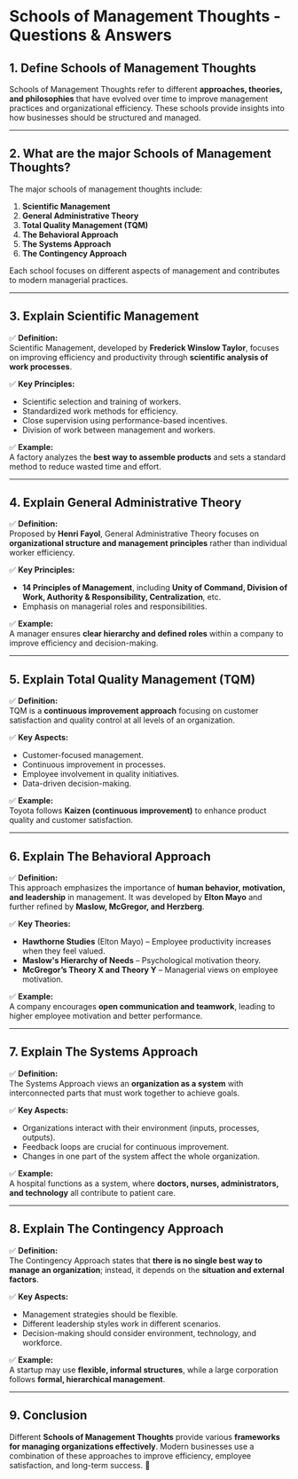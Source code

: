 # Schools of Management Thoughts - Questions & Answers

## **1. Define Schools of Management Thoughts**  
Schools of Management Thoughts refer to different **approaches, theories, and philosophies** that have evolved over time to improve management practices and organizational efficiency. These schools provide insights into how businesses should be structured and managed.

---

## **2. What are the major Schools of Management Thoughts?**  
The major schools of management thoughts include:

1. **Scientific Management**
2. **General Administrative Theory**
3. **Total Quality Management (TQM)**
4. **The Behavioral Approach**
5. **The Systems Approach**
6. **The Contingency Approach**

Each school focuses on different aspects of management and contributes to modern managerial practices.

---

## **3. Explain Scientific Management**  
✅ **Definition:**  
Scientific Management, developed by **Frederick Winslow Taylor**, focuses on improving efficiency and productivity through **scientific analysis of work processes**.

✅ **Key Principles:**  
- Scientific selection and training of workers.
- Standardized work methods for efficiency.
- Close supervision using performance-based incentives.
- Division of work between management and workers.

✅ **Example:**  
A factory analyzes the **best way to assemble products** and sets a standard method to reduce wasted time and effort.

---

## **4. Explain General Administrative Theory**  
✅ **Definition:**  
Proposed by **Henri Fayol**, General Administrative Theory focuses on **organizational structure and management principles** rather than individual worker efficiency.

✅ **Key Principles:**  
- **14 Principles of Management**, including **Unity of Command, Division of Work, Authority & Responsibility, Centralization**, etc.
- Emphasis on managerial roles and responsibilities.

✅ **Example:**  
A manager ensures **clear hierarchy and defined roles** within a company to improve efficiency and decision-making.

---

## **5. Explain Total Quality Management (TQM)**  
✅ **Definition:**  
TQM is a **continuous improvement approach** focusing on customer satisfaction and quality control at all levels of an organization.

✅ **Key Aspects:**  
- Customer-focused management.
- Continuous improvement in processes.
- Employee involvement in quality initiatives.
- Data-driven decision-making.

✅ **Example:**  
Toyota follows **Kaizen (continuous improvement)** to enhance product quality and customer satisfaction.

---

## **6. Explain The Behavioral Approach**  
✅ **Definition:**  
This approach emphasizes the importance of **human behavior, motivation, and leadership** in management. It was developed by **Elton Mayo** and further refined by **Maslow, McGregor, and Herzberg**.

✅ **Key Theories:**  
- **Hawthorne Studies** (Elton Mayo) – Employee productivity increases when they feel valued.
- **Maslow's Hierarchy of Needs** – Psychological motivation theory.
- **McGregor’s Theory X and Theory Y** – Managerial views on employee motivation.

✅ **Example:**  
A company encourages **open communication and teamwork**, leading to higher employee motivation and better performance.

---

## **7. Explain The Systems Approach**  
✅ **Definition:**  
The Systems Approach views an **organization as a system** with interconnected parts that must work together to achieve goals.

✅ **Key Aspects:**  
- Organizations interact with their environment (inputs, processes, outputs).
- Feedback loops are crucial for continuous improvement.
- Changes in one part of the system affect the whole organization.

✅ **Example:**  
A hospital functions as a system, where **doctors, nurses, administrators, and technology** all contribute to patient care.

---

## **8. Explain The Contingency Approach**  
✅ **Definition:**  
The Contingency Approach states that **there is no single best way to manage an organization**; instead, it depends on the **situation and external factors**.

✅ **Key Aspects:**  
- Management strategies should be flexible.
- Different leadership styles work in different scenarios.
- Decision-making should consider environment, technology, and workforce.

✅ **Example:**  
A startup may use **flexible, informal structures**, while a large corporation follows **formal, hierarchical management**.

---

## **9. Conclusion**  
Different **Schools of Management Thoughts** provide various **frameworks for managing organizations effectively**. Modern businesses use a combination of these approaches to improve efficiency, employee satisfaction, and long-term success. 🚀
